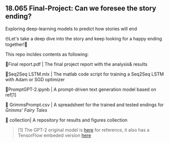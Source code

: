 ## **18.065 Final-Project: Can we foresee the story ending?**
Exploring deep-learning models to predict how stories will end

🤓Let's take a deep dive into the story and keep looking for a happy ending together!🤩

This repo incldes contents as following:

📒Final report.pdf | The final project report with the analysis& results

🤖Seq2Seq LSTM.mlx | The matlab code script for training a Seq2Seq LSTM with Adam or SGD optimizer

🤖PromptGPT-2.ipynb | A prompt-driven text generation model based on ref[1]

📝 GrimmsPrompt.csv | A spreadsheet for the trained and tested endings for *Grimms' Fairy Tales*

📁 collection| A repository for results and figures collection

> [1] The GPT-2 original model is [here](https://github.com/karpathy/minGPT) for reference, it also has a TensorFlow embeded version [here](https://github.com/kamalkraj/minGPT-TF)
